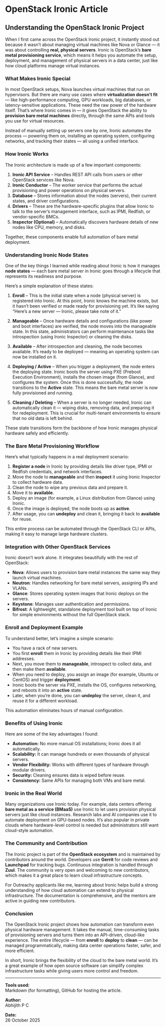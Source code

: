 # OpenStack Ironic Article

## Understanding the OpenStack Ironic Project

When I first came across the OpenStack Ironic project, it instantly stood out because it wasn’t about managing virtual machines like Nova or Glance — it was about controlling **real, physical servers**. Ironic is OpenStack’s **bare metal provisioning service**, which means it helps you automate the setup, deployment, and management of physical servers in a data center, just like how cloud platforms manage virtual instances.

### What Makes Ironic Special

In most OpenStack setups, Nova launches virtual machines that run on hypervisors. But there are many use cases where **virtualization doesn’t fit** — like high-performance computing, GPU workloads, big databases, or latency-sensitive applications. These need the raw power of the hardware itself. That’s where Ironic comes in — it gives OpenStack the ability to **provision bare metal machines** directly, through the same APIs and tools you use for virtual resources.

Instead of manually setting up servers one by one, Ironic automates the process — powering them on, installing an operating system, configuring networks, and tracking their states — all using a unified interface.

### How Ironic Works

The Ironic architecture is made up of a few important components:

1. **Ironic API Service** – Handles REST API calls from users or other OpenStack services like Nova.
2. **Ironic Conductor** – The worker service that performs the actual provisioning and power operations on physical servers.
3. **Database** – Stores information about the nodes (servers), their current states, and driver configurations.
4. **Drivers** – These are the hardware-specific plugins that allow Ironic to talk to the server’s management interface, such as IPMI, Redfish, or vendor-specific BMCs.
5. **Inspector (Optional)** – Automatically discovers hardware details of new nodes like CPU, memory, and disks.

Together, these components enable full automation of bare metal deployment.

### Understanding Ironic Node States

One of the key things I learned while reading about Ironic is how it manages **node states** — each bare metal server in Ironic goes through a lifecycle that represents its readiness and purpose.

Here’s a simple explanation of these states:

1. **Enroll** – This is the initial state when a node (physical server) is registered into Ironic. At this point, Ironic knows the machine exists, but it hasn’t been verified or made ready for provisioning yet. It’s like saying “Here’s a new server — Ironic, please take note of it.”

2. **Manageable** – Once hardware details and configurations (like power and boot interfaces) are verified, the node moves into the manageable state. In this state, administrators can perform maintenance tasks like introspection (using Ironic Inspector) or cleaning the disks.

3. **Available** – After introspection and cleaning, the node becomes available. It’s ready to be deployed — meaning an operating system can now be installed on it.

4. **Deploying / Active** – When you trigger a deployment, the node enters the deploying state. Ironic boots the server using PXE (Preboot Execution Environment), installs the chosen image (from Glance), and configures the system. Once this is done successfully, the node transitions to the **Active** state. This means the bare metal server is now fully provisioned and running.

5. **Cleaning / Deleting** – When a server is no longer needed, Ironic can automatically clean it — wiping disks, removing data, and preparing it for redeployment. This is crucial for multi-tenant environments to ensure that no old data is left behind.

These state transitions form the backbone of how Ironic manages physical hardware safely and efficiently.

### The Bare Metal Provisioning Workflow

Here’s what typically happens in a real deployment scenario:

1. **Register a node** in Ironic by providing details like driver type, IPMI or Redfish credentials, and network interfaces.
2. Move the node to **manageable** and then **inspect** it using Ironic Inspector to collect hardware data.
3. Clean the node to wipe any previous data and prepare it.
4. Move it to **available**.
5. Deploy an image (for example, a Linux distribution from Glance) using Ironic.
6. Once the image is deployed, the node boots up as **active**.
7. After usage, you can **undeploy** and clean it, bringing it back to **available** for reuse.

This entire process can be automated through the OpenStack CLI or APIs, making it easy to manage large hardware clusters.

### Integration with Other OpenStack Services

Ironic doesn’t work alone. It integrates beautifully with the rest of OpenStack:

- **Nova**: Allows users to provision bare metal instances the same way they launch virtual machines.
- **Neutron**: Handles networking for bare metal servers, assigning IPs and VLANs.
- **Glance**: Stores operating system images that Ironic deploys on the servers.
- **Keystone**: Manages user authentication and permissions.
- **Bifrost**: A lightweight, standalone deployment tool built on top of Ironic for simple environments without the full OpenStack stack.

### Enroll and Deployment Example

To understand better, let’s imagine a simple scenario:

- You have a rack of new servers.
- You first **enroll** them in Ironic by providing details like their IPMI addresses.
- Next, you move them to **manageable**, introspect to collect data, and then make them **available**.
- When you need to deploy, you assign an image (for example, Ubuntu or CentOS) and trigger **deployment**.
- Ironic boots the server via PXE, installs the OS, configures networking, and reboots it into an **active** state.
- Later, when you’re done, you can **undeploy** the server, clean it, and reuse it for a different workload.

This automation eliminates hours of manual configuration.

### Benefits of Using Ironic

Here are some of the key advantages I found:

- **Automation:** No more manual OS installations; Ironic does it all automatically.
- **Scalability:** It can manage hundreds or even thousands of physical servers.
- **Vendor Flexibility:** Works with different types of hardware through modular drivers.
- **Security:** Cleaning ensures data is wiped before reuse.
- **Consistency:** Same APIs for managing both VMs and bare metal.

### Ironic in the Real World

Many organizations use Ironic today. For example, data centers offering **bare metal as a service (BMaaS)** use Ironic to let users provision physical servers just like cloud instances. Research labs and AI companies use it to automate deployment on GPU-based nodes. It’s also popular in private clouds where hardware-level control is needed but administrators still want cloud-style automation.

### The Community and Contribution

The Ironic project is part of the **OpenStack ecosystem** and is maintained by contributors around the world. Developers use **Gerrit** for code reviews and **Launchpad** for tracking bugs. Continuous integration is handled through **Zuul**. The community is very open and welcoming to new contributors, which makes it a great place to learn cloud infrastructure concepts.

For Outreachy applicants like me, learning about Ironic helps build a strong understanding of how cloud automation can extend to physical infrastructure. The documentation is comprehensive, and the mentors are active in guiding new contributors.

### Conclusion

The OpenStack Ironic project shows how automation can transform even physical hardware management. It takes the manual, time-consuming tasks of provisioning servers and turns them into an API-driven, cloud-like experience. The entire lifecycle — from **enroll** to **deploy** to **clean** — can be managed programmatically, making data center operations faster, safer, and more efficient.

In short, Ironic brings the flexibility of the cloud to the bare metal world. It’s a great example of how open source software can simplify complex infrastructure tasks while giving users more control and freedom.

---

**Tools used:**  
Markdown (for formatting), GitHub for hosting the article.

**Author:**  
Abhijith P C  

**Date:**  
26 October 2025

